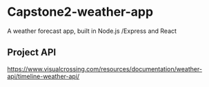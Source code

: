 # Capstone2-weather-app
A weather forecast app, built in Node.js /Express and React
## Project API
https://www.visualcrossing.com/resources/documentation/weather-api/timeline-weather-api/
